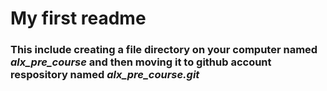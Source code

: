 ﻿# My first readme
### This include creating a file directory on your computer named *alx_pre_course* and then moving it to github account respository named *alx_pre_course.git*
